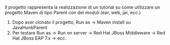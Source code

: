 Il progetto rappresenta la realizzazione di un tutorial su come utilizzare un progetto Maven di tipo Parent con dei moduli (ear, web, jar, ecc.)
1. Dopo aver clonato il progetto, Run as -> Maven install su JavaHonkParent
1. Per testare Run as -> Run on server -> Red Hat JBoss Middleware -> Red Hat JBoss EAP 7.x -> ecc.
